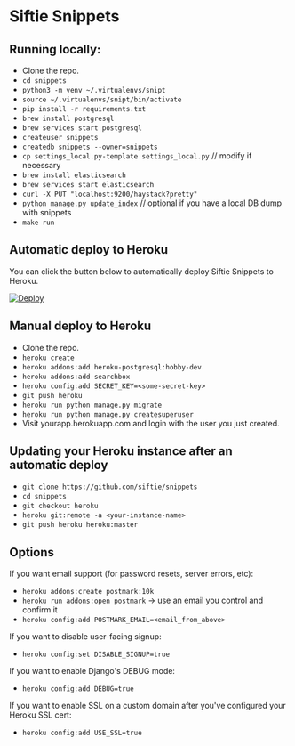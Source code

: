 # Siftie Snippets

## Running locally:

- Clone the repo.
- `cd snippets`
- `python3 -m venv ~/.virtualenvs/snipt`
- `source ~/.virtualenvs/snipt/bin/activate`
- `pip install -r requirements.txt`
- `brew install postgresql`
- `brew services start postgresql`
- `createuser snippets`
- `createdb snippets --owner=snippets`
- `cp settings_local.py-template settings_local.py` // modify if necessary
- `brew install elasticsearch`
- `brew services start elasticsearch`
- `curl -X PUT "localhost:9200/haystack?pretty"`
- `python manage.py update_index` // optional if you have a local DB dump with snippets
- `make run`

## Automatic deploy to Heroku

You can click the button below to automatically deploy Siftie Snippets to Heroku.

[![Deploy](https://www.herokucdn.com/deploy/button.svg)](https://heroku.com/deploy?template=https://github.com/siftie/snippets)

## Manual deploy to Heroku

- Clone the repo.
- `heroku create`
- `heroku addons:add heroku-postgresql:hobby-dev`
- `heroku addons:add searchbox`
- `heroku config:add SECRET_KEY=<some-secret-key>`
- `git push heroku`
- `heroku run python manage.py migrate`
- `heroku run python manage.py createsuperuser`
- Visit yourapp.herokuapp.com and login with the user you just created.

## Updating your Heroku instance after an automatic deploy

- `git clone https://github.com/siftie/snippets`
- `cd snippets`
- `git checkout heroku`
- `heroku git:remote -a <your-instance-name>`
- `git push heroku heroku:master`

## Options

If you want email support (for password resets, server errors, etc):

- `heroku addons:create postmark:10k`
- `heroku run addons:open postmark` -> use an email you control and confirm it
- `heroku config:add POSTMARK_EMAIL=<email_from_above>`

If you want to disable user-facing signup:

- `heroku config:set DISABLE_SIGNUP=true`

If you want to enable Django's DEBUG mode:

- `heroku config:add DEBUG=true`

If you want to enable SSL on a custom domain after you've configured your
Heroku SSL cert:

- `heroku config:add USE_SSL=true`
